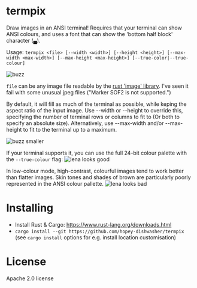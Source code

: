 # termpix
Draw images in an ANSI terminal! Requires that your terminal can show ANSI colours, and uses a font that can show the 'bottom half block' character (▄).

Usage:
`termpix <file> [--width <width>] [--height <height>] [--max-width <max-width>] [--max-height <max-height>] [--true-color|--true-colour]`

![buzz](https://cloud.githubusercontent.com/assets/4640028/13073384/9d46b2e2-d4f2-11e5-9218-09f1a05bf296.png)

`file` can be any image file readable by the [rust 'image' library](https://github.com/PistonDevelopers/image). 
I've seen it fail with some unusual jpeg files ("Marker SOF2 is not supported.")

By default, it will fill as much of the terminal as possible, while keping the aspect ratio of the input image. 
Use --width or --height to override this, specifying the number of terminal rows or columns to fit to (Or both
to specify an absolute size). Alternatively, use --max-width and/or --max-height to fit to the terminal up to a maximum.

![buzz smaller](https://cloud.githubusercontent.com/assets/4640028/13073404/b60d1410-d4f2-11e5-85c1-ccb6dc967eae.png)

If your terminal supports it, you can use the full 24-bit colour palette with the `--true-colour` flag:
![lena looks good](https://cloud.githubusercontent.com/assets/4640028/13419797/fa51cb88-dfd4-11e5-87c3-f8620cd67557.png)

In low-colour mode, high-contrast, colourful images tend to work better than flatter images. Skin tones and shades of brown are 
particularly poorly represented in the ANSI colour pallette.
![lena looks bad](https://cloud.githubusercontent.com/assets/4640028/13073360/705a85b0-d4f2-11e5-917a-fdb91e5e45b9.png)

# Installing

* Install Rust & Cargo: https://www.rust-lang.org/downloads.html
* `cargo install --git https://github.com/hopey-dishwasher/termpix` (see `cargo install` options for e.g. install location customisation)

# License
Apache 2.0 license


